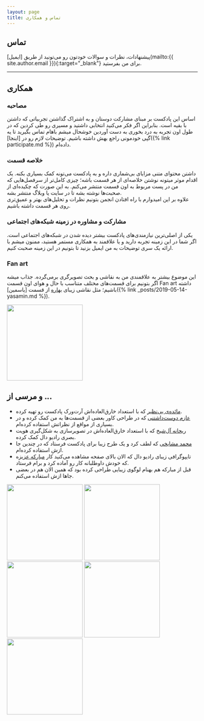 ```yaml
---
layout: page
title: تماس و همکاری
---
```


## تماس

پیشنهادات، نظرات و سوالات خودتون رو می‌تونید از طریق [ایمیل](mailto:{{ site.author.email }}){:target="_blank"}  برای من بفرستید.

<hr>

## همکاری

### مصاحبه
اساس این پادکست بر مبنای مشارکت دوستان و به اشتراک گذاشتن تجربیاتی که داشتن با بقیه است. بنابراین اگر فکر می‌کنید انتخابی داشتید و مسیری رو طی کردین که در طول اون تجربه به درد بخوری به دست ‌آوردین خوشحال میشم باهام تماس بگیرید تا یه گپی خودمونی راجع بهش داشته باشیم. توضیحات لازم رو در [اینجا]({% link participate.md %}) داده‌ام.

### خلاصه قسمت
داشتن محتوای متنی مزایای بی‌شماری داره و به پادکست می‌تونه کمک بسیاری بکنه. یک اقدام موثر میتونه نوشتن خلاصه‌ای از هر قسمت باشه؛ چیزی کامل‌تر از سرفصل‌هایی که من در پست مربوط به اون قسمت منتشر می‌کنم. به این صورت که چکیده‌ای از صحبت‌ها نوشته بشه تا در سایت یا وبلاگ منتشر بشه.  
علاوه بر این امیدوارم با راه افتادن انجمن بتونیم نظرات و تحلیل‌های بهتر و عمیق‌تری روی هر قسمت داشته باشیم.

### مشارکت و مشاوره در زمینه شبکه‌های اجتماعی
یکی از اصلی‌ترین نیازمندی‌های پادکست بیشتر دیده شدن در شبکه‌های اجتماعی است. اگر شما در این زمینه تجربه دارید و یا علاقمند به همکاری مستمر هستید، ممنون میشم با ارائه یک سری توضیحات به من ایمیل بزنید تا بتونیم در این زمینه صحبت کنیم.

### Fan art
این موضوع بیشتر به علاقمندی من به نقاشی و بحث تصویرگری برمی‌گرده. جذاب میشه اگر بتونیم برای قسمت‌های مختلف متناسب با حال و هوای اون قسمت Fan art داشته باشیم؛ مثل نقاشی زیبای [بهاره](https://www.instagram.com/p/Byheo0eC525/?igshid=1ro12r1ttb2ue) از قسمت [یاسمین]({% link _posts/2019-05-14-yasamin.md %}). 

<div class="image-line">
    <img width="200px" src="{% link public/assets/volunteers/yasamin-painting.jpg %}">
</div>

<!-- ### حامی مالی
رادیو دال تا به امروز با هزینه‌های شخصی اداره میشده، روندی که تا الان جواب داده. با این حال در ادامه برای رشد پادکست و بهبود کیفیت نیاز به صرف وقت و هزینه بیشتری است. علاوه بر اینکه درآمدزایی برای اطمینان از استمرار این حرکت لازم و حیاتی است. به همین منظور چنانچه در حوزه‌ای جز حوزه مهاجرت فعالیت می‌کنید و علاقمند به پشتیبانی مالی از رادیو دال هستید با من از طریق ایمیل تماس بگیرید. -->

## و مرسی از ...

- [مائده‌ی بی‌نظیر](http://instagram.com/mayi_mosavar) که با استعداد خارق‌العاده‌اش آرت‌ورک پادکست رو تهیه کرده.
- [عازم دوست‌داشتنی](https://twitter.com/iAzem/) که در طراحی کاور بعضی از قسمت‌ها به من کمک کرده و در بسیاری از مواقع از نظراتش استفاده کرده‌ام.
- [ریحانه آل‌شیخ](https://instagram.com/reyhanehalesheykh) که با استعداد خارق‌العاده‌اش در تصویرسازی به شکل‌گیری هویت بصری رادیو دال کمک کرده.
- [محمد مشایخی](https://instagram.com/mashaayekhi) که لطف کرد و یک طرح زیبا برای پادکست فرستاد که در چندین جا ازش استفاده کرده‌ام.
- تایپوگرافی زیبای رادیو دال که الان بالای صفحه مشاهده می‌کنید کار [مبارکه عزیز](https://twitter.com/Mobarake03)ه که خودش داوطلبانه کار رو آماده کرد و برام فرستاد.
- قبل از مبارکه هم بهنام لوگوی زیبایی طراحی کرده بود که همین الان هم در بعضی جاها ازش استفاده می‌کنم.


<div class="image-line">
    <img src="{% link public/assets/volunteers/radiodaal-logo.png %}" width="200" height="200">
    <img src="{% link public/assets/volunteers/daal-reyhaneh.jpg %}" width="200" height="200">
    <img src="{% link public/assets/volunteers/daal-400x.jpg %}" width="200" height="200">
    <img src="{% link public/assets/volunteers/daal-small.jpg %}" width="200" height="200">
    <img src="{% link public/assets/volunteers/amir-cover.jpg %}" width="200" height="200">
</div>